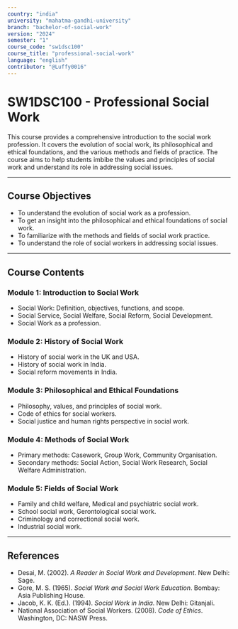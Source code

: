 ```yaml
---
country: "india"
university: "mahatma-gandhi-university"
branch: "bachelor-of-social-work"
version: "2024"
semester: "1"
course_code: "sw1dsc100"
course_title: "professional-social-work"
language: "english"
contributor: "@Luffy0016"
---
```

# SW1DSC100 - Professional Social Work

This course provides a comprehensive introduction to the social work profession. It covers the evolution of social work, its philosophical and ethical foundations, and the various methods and fields of practice. The course aims to help students imbibe the values and principles of social work and understand its role in addressing social issues.

---
## Course Objectives

* To understand the evolution of social work as a profession.
* To get an insight into the philosophical and ethical foundations of social work.
* To familiarize with the methods and fields of social work practice.
* To understand the role of social workers in addressing social issues.

---
## Course Contents

### Module 1: Introduction to Social Work
* Social Work: Definition, objectives, functions, and scope.
* Social Service, Social Welfare, Social Reform, Social Development.
* Social Work as a profession.

### Module 2: History of Social Work
* History of social work in the UK and USA.
* History of social work in India.
* Social reform movements in India.

### Module 3: Philosophical and Ethical Foundations
* Philosophy, values, and principles of social work.
* Code of ethics for social workers.
* Social justice and human rights perspective in social work.

### Module 4: Methods of Social Work
* Primary methods: Casework, Group Work, Community Organisation.
* Secondary methods: Social Action, Social Work Research, Social Welfare Administration.

### Module 5: Fields of Social Work
* Family and child welfare, Medical and psychiatric social work.
* School social work, Gerontological social work.
* Criminology and correctional social work.
* Industrial social work.

---
## References
* Desai, M. (2002). *A Reader in Social Work and Development*. New Delhi: Sage.
* Gore, M. S. (1965). *Social Work and Social Work Education*. Bombay: Asia Publishing House.
* Jacob, K. K. (Ed.). (1994). *Social Work in India*. New Delhi: Gitanjali.
* National Association of Social Workers. (2008). *Code of Ethics*. Washington, DC: NASW Press.